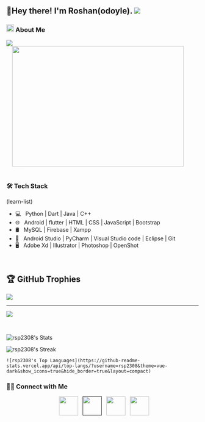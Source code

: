  

<div style="display: flex; justify-content: center; ">
    <img src="" height="auto" width="auto" />
</div>
<br>

 <body>
<h2> 👋Hey there! I'm Roshan(odoyle). <img src="https://user-images.githubusercontent.com/74038190/212284100-561aa473-3905-4a80-b561-0d28506553ee.gif"></h2>



### <img src="https://github.com/Anmol-Baranwal/Cool-GIFs-For-GitHub/assets/74038190/4503d891-510a-4ebd-94c4-ef8958a2e8d4" width="20"> About Me
<img src="https://user-images.githubusercontent.com/74038190/212284100-561aa473-3905-4a80-b561-0d28506553ee.gif">
<div class="about-main" style="display: flex;">
    <div align="left" style="display: flex; margin: 0px 70px 0px 15px; box-shadow: 10px 10px 13px -3px rgba(255,255,255,0.5);" class="about-left">
        <img align="left" src="https://cdn.dribbble.com/users/3213828/screenshots/6612869/mclarenf1800x600.gif" height="316" width="450">
    </div>
 
```
rsp2308@github
```

```markdown
➕ import antiGravity
🧑‍💻 I’m currently learning Python & JS.
🤔 Exploring new technologies and developing software solutions and quick hacks.
🎓 Studying Computer Science and Robotics.
🌱 Interested in Cyber Security and Artificial Intelligence.
💼 Open to learn and work on Web-dev projects!
🚩 Keep coding, keep innovating! Let's build the future together!
♟️ Prolly i'll be in a chess match rn!
🏎️ Watching F1 and waiting for 2025.
☕ I don't believe, a perfect cup of coffee can be the ultimate solution for stress. 
​​‎ ‎ ‎ ‎ ‎ ‎ ‎ ‎ ‎ 
```

  </div>
</div>

<br>


<h3>🛠 Tech Stack</h3> (learn-list)

- 💻 &nbsp; Python | Dart | Java | C++  
- 🌐 &nbsp; Android | flutter | HTML | CSS | JavaScript | Bootstrap 
- 🛢 &nbsp; MySQL | Firebase | Xampp
- 🔧 &nbsp; Android Studio | PyCharm | Visual Studio code | Eclipse | Git
- 🖥 &nbsp; Adobe Xd | Illustrator | Photoshop | OpenShot

<br>


## 🏆 GitHub Trophies
![](https://github-profile-trophy.vercel.app/?username=rsp2308&theme=radical&no-frame=false&no-bg=true&margin-w=4)

---
[![](https://visitcount.itsvg.in/api?id=rsp2308&icon=0&color=0)](https://visitcount.itsvg.in)




</br>

![rsp2308's Stats](https://github-readme-stats.vercel.app/api?username=rsp2308&theme=vue-dark&show_icons=true&hide_border=true&count_private=true)

![rsp2308's Streak](https://github-readme-streak-stats.herokuapp.com/?user=rsp2308&theme=vue-dark&hide_border=true)

    ![rsp2308's Top Languages](https://github-readme-stats.vercel.app/api/top-langs/?username=rsp2308&theme=vue-dark&show_icons=true&hide_border=true&layout=compact) 



<h3> 🤝🏻 Connect with Me </h3>
</body>

<p align="center">
&nbsp; <a href="https://twitter.com/roshanized" target="_blank" rel="noopener noreferrer"><img src="https://abs.twimg.com/responsive-web/client-web/icon-svg.ea5ff4aa.svg" width="50" /></a>  
&nbsp; <a href="" target="_blank" rel="noopener noreferrer"><img src="https://img.icons8.com/plasticine/100/000000/instagram-new.png" width="50" /></a>  
&nbsp; <a href="https://www.linkedin.com/in/roshan-parmar-609aba237/" rel="noopener noreferrer"><img src="https://img.icons8.com/plasticine/100/000000/linkedin.png" width="50" /></a>
&nbsp; <a href="mailto:rsp2308a@gmail.com" target="_blank" rel="noopener noreferrer"><img src="https://img.icons8.com/plasticine/100/000000/gmail.png"  width="50" /></a>
</p>
</html>
